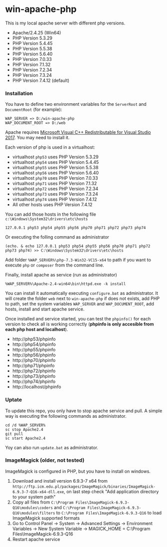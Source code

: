 # win-apache-php

This is my local apache server with different php versions.

 - Apache/2.4.25 (Win64)
 - PHP Version 5.3.29
 - PHP Version 5.4.45
 - PHP Version 5.5.38
 - PHP Version 5.6.40
 - PHP Version 7.0.33
 - PHP Version 7.1.32
 - PHP Version 7.2.34
 - PHP Version 7.3.24
 - PHP Version 7.4.12 (default)

### Installation

You have to define two environment variables for the `ServerRoot` and `DocumentRoot` (for example):  
```
WAP_SERVER => D:/win-apache-php  
WAP_DOCUMENT_ROOT => D:/web
```

Apache requires [Microsoft Visual C++ Redistributable for Visual Studio 2017](https://go.microsoft.com/fwlink/?LinkId=746572). You may need to install it.

Each version of php is used in a virtualhost:
 - virtualhost `php53` uses PHP Version 5.3.29
 - virtualhost `php54` uses PHP Version 5.4.45
 - virtualhost `php55` uses PHP Version 5.5.38
 - virtualhost `php56` uses PHP Version 5.6.40
 - virtualhost `php70` uses PHP Version 7.0.33
 - virtualhost `php71` uses PHP Version 7.1.32
 - virtualhost `php72` uses PHP Version 7.2.34
 - virtualhost `php73` uses PHP Version 7.3.24
 - virtualhost `php74` uses PHP Version 7.4.12
 - All other hosts uses PHP Version 7.4.12
 
You can add those hosts in the following file `c:\Windows\System32\drivers\etc\hosts`
```
127.0.0.1 php53 php54 php55 php56 php70 php71 php72 php73 php74
```
Or executing the folling command as administrator
```
(echo. & echo 127.0.0.1 php53 php54 php55 php56 php70 php71 php72 php73 php74) >> C:\Windows\System32\drivers\etc\hosts
```

Add folder `%WAP_SERVER%\php-7.3-Win32-VC15-x64` to path if you want to execute `php` or `composer` from the command line.

Finally, install apache as service (run as administrator)
```
%WAP_SERVER%\Apache-2.4-win64\bin\httpd.exe -k install
```

You can install it automatically executing `configure.bat` as administrator. It will create the folder `web` next to `win-apache-php` if does not exists, add PHP to path, set the system variables `WAP_SERVER` and `WAP_DOCUMENT_ROOT`, add hosts, install and start apache service.

Once installed and service started, you can test the `phpinfo()` for each version to check all is working correctly (**phpinfo is only accesible from each php host and localhost**).
- http://php53/phpinfo
- http://php54/phpinfo
- http://php55/phpinfo
- http://php56/phpinfo
- http://php70/phpinfo
- http://php71/phpinfo
- http://php72/phpinfo
- http://php73/phpinfo
- http://php74/phpinfo
- http://localhost/phpinfo

### Uptate

To update this repo, you only have to stop apache service and pull. A simple way is executing the following commands as administrator.
```
cd /d %WAP_SERVER%
sc stop Apache2.4  
git pull  
sc start Apache2.4  
```
Yoy can also run `update.bat` as administrator.

### ImageMagick (older, not tested)

ImageMagick is configured in PHP, but you have to install on windows.

1. Download and install version 6.9.3-7 x64 from  `http://ftp.icm.edu.pl/packages/ImageMagick/binaries/ImageMagick-6.9.3-7-Q16-x64-dll.exe`, on last step check "Add application directory to your system path"
2. Copy all files from `C:\Program Files\ImageMagick-6.9.3-Q16\modules\coders` and `C:\Program Files\ImageMagick-6.9.3-Q16\modules\filters` to `C:\Program Files\ImageMagick-6.9.3-Q16` to load ImageMagick supported formats
3. Go to Control Panel -> System -> Advanced Settings -> Environment Variables -> New System Variable -> MAGICK_HOME = C:\Program Files\ImageMagick-6.9.3-Q16
4. Restart apache service
